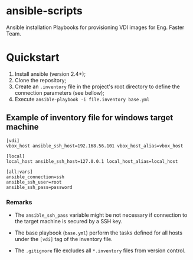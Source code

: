 # ansible-scripts

Ansible installation Playbooks for provisioning VDI images for Eng. Faster Team.

# Quickstart

1. Install ansible (version 2.4+);
2. Clone the repository;
3. Create an `.inventory` file in the project's root directory to define the connection parameters (see bellow);
4. Execute `ansible-playbook -i file.inventory base.yml`

## Example of inventory file for windows target machine

```
[vdi]
vbox_host ansible_ssh_host=192.168.56.101 vbox_host_alias=vbox_host

[local]
local_host ansible_ssh_host=127.0.0.1 local_host_alias=local_host

[all:vars]
ansible_connection=ssh 
ansible_ssh_user=root
ansible_ssh_pass=password
```

### Remarks

* The `ansible_ssh_pass` variable might be not necessary if connection to the target machine is secured by a SSH key.

* The base playbook (`base.yml`) perform the tasks defined for all hosts under the `[vdi]` tag of the inventory file.

* The `.gitignore` file excludes all `*.inventory` files from version control.
